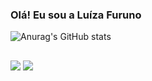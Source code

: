 ### Olá! Eu sou a Luíza Furuno

![Anurag's GitHub stats](https://github-readme-stats.vercel.app/api?username=furunoluiza&show_icons=true&theme=dracula)

##
<div> 
  <a href = "mailto:luizafuruno@gmail.com"><img src="https://img.shields.io/badge/-Gmail-%23333?style=for-the-badge&logo=gmail&logoColor=white" target="_blank"></a>
  <a href="https://www.linkedin.com/in/luíza-furuno-machado-809099215/" target="_blank"><img src="https://img.shields.io/badge/-LinkedIn-%230077B5?style=for-the-badge&logo=linkedin&logoColor=white" target="_blank"></a> 
  
</div>
